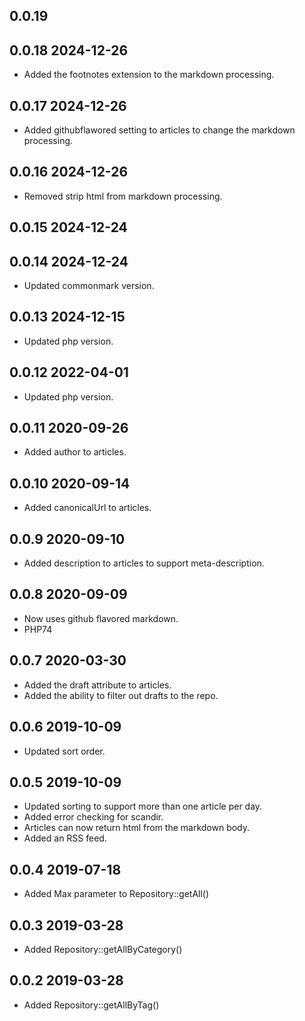 ## 0.0.19

## 0.0.18 2024-12-26
* Added the footnotes extension to the markdown processing.

## 0.0.17 2024-12-26
* Added githubflawored setting to articles to change the markdown processing.

## 0.0.16 2024-12-26
* Removed strip html from markdown processing.

## 0.0.15 2024-12-24

## 0.0.14 2024-12-24
* Updated commonmark version.

## 0.0.13 2024-12-15
* Updated php version.

## 0.0.12 2022-04-01
* Updated php version.

## 0.0.11 2020-09-26
* Added author to articles.

## 0.0.10 2020-09-14
* Added canonicalUrl to articles.

## 0.0.9 2020-09-10
* Added description to articles to support meta-description.

## 0.0.8 2020-09-09
* Now uses github flavored markdown.
* PHP74

## 0.0.7 2020-03-30
* Added the draft attribute to articles.
* Added the ability to filter out drafts to the repo.

## 0.0.6 2019-10-09
* Updated sort order.

## 0.0.5 2019-10-09

* Updated sorting to support more than one article per day.
* Added error checking for scandir.
* Articles can now return html from the markdown body.
* Added an RSS feed.

## 0.0.4 2019-07-18

* Added Max parameter to Repository::getAll()

## 0.0.3 2019-03-28

* Added Repository::getAllByCategory()

## 0.0.2 2019-03-28

* Added Repository::getAllByTag()

